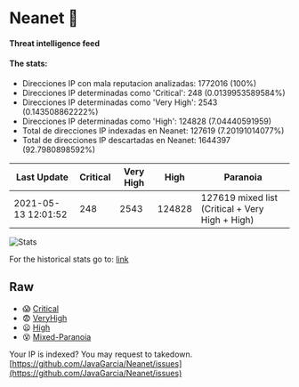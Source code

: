 # Neanet :hocho:
#### Threat intelligence feed
#### The stats:

- Direcciones IP con mala reputacion analizadas: 1772016 (100%)
- Direcciones IP determinadas como 'Critical':  248 (0.0139953589584%)
- Direcciones IP determinadas como 'Very High':  2543 (0.143508862222%)
- Direcciones IP determinadas como 'High':  124828 (7.04440591959)
- Total de direcciones IP indexadas en Neanet:  127619 (7.20191014077%)
- Total de direcciones IP descartadas en Neanet:  1644397 (92.7980898592%)

| Last Update | Critical | Very High | High | Paranoia |
| --- | --- | --- | --- | --- |
| 2021-05-13 12:01:52 | 248 | 2543 | 124828 | 127619 mixed list (Critical + Very High + High)|

![Stats](https://docs.google.com/spreadsheets/d/e/2PACX-1vSnaNMIXVabIpDJjufMlzH7poXnshF3mgd8Is1g9ytUEzVsP5my4Trn8f-xkoLLQ38xpL3HtmUexLo6/pubchart?oid=501124687&format=image)

For the historical stats go to: [link](/stats.csv)
## Raw
- :scream: [Critical](https://raw.githubusercontent.com/JavaGarcia/Neanet/master/blacklists/neanet_critical.txt)
- :fearful: [VeryHigh](https://raw.githubusercontent.com/JavaGarcia/Neanet/master/blacklists/neanet_veryHigh.txtt)
- :frowning: [High](https://raw.githubusercontent.com/JavaGarcia/Neanet/master/blacklists/neanet_high.txt)
- :dizzy_face: [Mixed-Paranoia](https://raw.githubusercontent.com/JavaGarcia/Neanet/master/blacklists/neanet_all.txt)


Your IP is indexed? You may request to takedown. [https://github.com/JavaGarcia/Neanet/issues](https://github.com/JavaGarcia/Neanet/issues)





























































































































































































































































































































































































































































































































































































































































































































































































































































































































































































































































































































































































































































































































































































































































































































































































































































































































































































































































































































































































































































































































































































































































































































































































































































































































































































































































































































































































































































































































































































































































































































































































































































































































































































































































































































































































































































































































































































































































































































































































































































































































































































































































































































































































































































































































































































































































































































































































































































































































































































































































































































































































































































































































































































































































































































































































































































































































































































































































































































































































































































































































































































































































































































































































































































































































